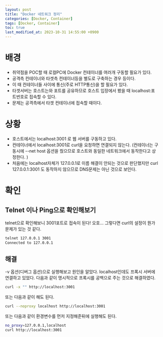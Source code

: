 ```yaml
---
layout: post
title: "Docker 네트워크 정리"
categories: [Docker, Container]
tags: [Docker, Container]
toc: true
last_modified_at: 2023-10-31 14:55:00 +0900
---
```



# 배경
- 취약점을 POC할 때 로컬PC에 Docker 컨테이너를 여러개 구동할 필요가 있다.
- 공격측 컨테이너와 타겟측 컨테이너등을 별도로 구축하는 경우 등이다. 
- 이 때 컨테이너들 사이에 통신(주로 HTTP통신)을 할 필요가 있다. 
- 타겟서버는 호스트는와 포트를 공유하므로 호스트 입장에서 봤을 때 localhost:포트번호로 접속할 수 있다. 
- 문제는 공격측에서 타겟 컨테이너에 접속할 때이다. 

# 상황
- 호스트에서는 localhost:3001 로 웹 서버를 구동하고 있다. 
- 컨테이너에서 localhost:3001로 curl을 요청하면 연결되지 않는다. (컨테이너는 구동시에 --net host 옵션을 줬으므로 호스트와 동일한 네트워크에서 동작한다고 상정한다. )
- 처음에는 localhost자체가 127.0.0.1로 이름 해결이 안되는 것으로 판단했지만 curl 127.0.0.1:3001 도 동작하지 않으므로 DNS문제는 아닌 것으로 보인다. 

# 확인
## Telnet 이나 Ping으로 확인해보기 
telnet으로 확인해보니 3001포트로 접속이 된다! 오호... 그렇다면 curl의 설정이 뭔가 문제가 있는 것 같다. 

```sh
telnet 127.0.0.1 3001
Connected to 127.0.0.1
```

## 해결
-v 옵션(디버그 옵션)으로 실행해보고 원인을 알았다. localhost인데도 프록시 서버에 연결하고 있었다. 다음과 같이 명시적으로 프록시를 공백으로 주는 것으로 해결하였다. 

```sh
curl -x "" http://localhost:3001
```

또는 다음과 같이 해도 된다. 

```sh
curl --noproxy localhost http://localhost:3001
```

또는 다음과 같이 환경변수를 먼저 지정해준뒤에 실행해도 된다. 

```sh
no_proxy=127.0.0.1,localhost
curl http://localhost:3001
```